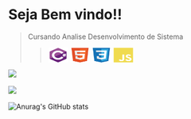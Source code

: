 # Seja Bem vindo!!
> Cursando Analise Desenvolvimento de Sistema
>> <img align="center" alt="Rafa-Csharp" height="30" width="40" src="https://raw.githubusercontent.com/devicons/devicon/master/icons/csharp/csharp-original.svg">
>> <img align="center" alt="Rafa-HTML" height="30" width="40" src="https://raw.githubusercontent.com/devicons/devicon/master/icons/html5/html5-original.svg">
>> <img align="center" alt="Rafa-CSS" height="30" width="40" src="https://raw.githubusercontent.com/devicons/devicon/master/icons/css3/css3-original.svg">
>> <img align="center" alt="Rafa-Js" height="30" width="40" src="https://raw.githubusercontent.com/devicons/devicon/master/icons/javascript/javascript-plain.svg">
<img height="130em" src="https://github-readme-stats.vercel.app/api/top-langs/?username=j-igorsilva&layout=compact&langs_count=7&theme=dracula"/>


<a href="https://www.linkedin.com/in/igor-m-silva/" target="_blank"><img src="https://img.shields.io/badge/-LinkedIn-%230077B5?style=for-the-badge&logo=linkedin&logoColor=white" target="_blank"></a> 
 
  
 </div> 

![Anurag's GitHub stats](https://github-readme-stats.vercel.app/api?username=j-igorsilva&count_private=true&show_icons=true&theme=merko)





